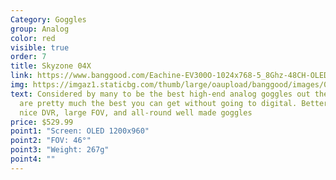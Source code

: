 ```yaml
---
Category: Goggles
group: Analog
color: red
visible: true
order: 7
title: Skyzone 04X
link: https://www.banggood.com/Eachine-EV300O-1024x768-5_8Ghz-48CH-OLED-HD-3D-FPV-Goggles-Diversity-RX-Built-in-DVR-60fps-Headtracker-Focal-Adjustable-for-RC-Racing-Drone-p-1705594.html
img: https://imgaz1.staticbg.com/thumb/large/oaupload/banggood/images/0C/5F/a650dde4-cac7-40e0-b1d6-afb0f895e0dd.jpg.webp
text: Considered by many to be the best high-end analog goggles out there, they
  are pretty much the best you can get without going to digital. Better screens,
  nice DVR, large FOV, and all-round well made goggles
price: $529.99
point1: "Screen: OLED 1200x960"
point2: "FOV: 46°"
point3: "Weight: 267g"
point4: ""
---
```

